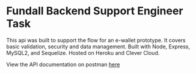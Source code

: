 # Fundall Backend Support Engineer Task

This api was built to support the flow for an e-wallet prototype. It covers basic validation, security and data management. Built with Node, Express, MySQL2, and Sequelize. Hosted on Heroku and Clever Cloud.

View the API documentation on postman [here](https://documenter.getpostman.com/view/16097477/UVXnFtu1#9bd23a2c-6079-44f5-b926-40642528ad34)
